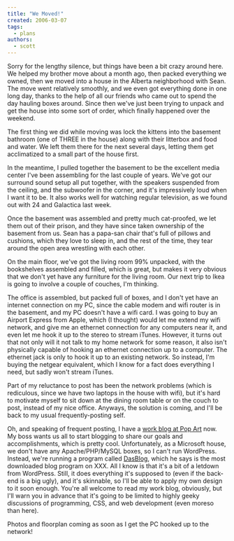 ```yaml
---
title: "We Moved!"
created: 2006-03-07
tags: 
  - plans
authors: 
  - scott
---
```


Sorry for the lengthy silence, but things have been a bit crazy around here. We helped my brother move about a month ago, then packed everything we owned, then we moved into a house in the Alberta neighborhood with Sean. The move went relatively smoothly, and we even got everything done in one long day, thanks to the help of all our friends who came out to spend the day hauling boxes around. Since then we've just been trying to unpack and get the house into some sort of order, which finally happened over the weekend.

The first thing we did while moving was lock the kittens into the basement bathroom (one of THREE in the house) along with their litterbox and food and water. We left them there for the next several days, letting them get acclimatized to a small part of the house first.

In the meantime, I pulled together the basement to be the excellent media center I've been assembling for the last couple of years. We've got our surround sound setup all put together, with the speakers suspended from the ceiling, and the subwoofer in the corner, and it's impressively loud when I want it to be. It also works well for watching regular television, as we found out with 24 and Galactica last week.

Once the basement was assembled and pretty much cat-proofed, we let them out of their prison, and they have since taken ownership of the basement from us. Sean has a papa-san chair that's full of pillows and cushions, which they love to sleep in, and the rest of the time, they tear around the open area wrestling with each other.

On the main floor, we've got the living room 99% unpacked, with the bookshelves assembled and filled, which is great, but makes it very obvious that we don't yet have any furniture for the living room. Our next trip to Ikea is going to involve a couple of couches, I'm thinking.

The office is assembled, but packed full of boxes, and I don't yet have an internet connection on my PC, since the cable modem and wifi router is in the basement, and my PC doesn't have a wifi card. I was going to buy an Airport Express from Apple, which (I thought) would let me extend my wifi network, and give me an ethernet connection for any computers near it, and even let me hook it up to the stereo to stream iTunes. However, it turns out that not only will it not talk to my home network for some reason, it also isn't physically capable of hooking an ethernet connection up to a computer. The ethernet jack is only to hook it up to an existing network. So instead, I'm buying the netgear equivalent, which I know for a fact does everything I need, but sadly won't stream iTunes.

Part of my reluctance to post has been the network problems (which is rediculous, since we have two laptops in the house with wifi), but it's hard to motivate myself to sit down at the dining room table or on the couch to post, instead of my nice office. Anyways, the solution is coming, and I'll be back to my usual frequently-posting self.

Oh, and speaking of frequent posting, I have a [work blog at Pop Art](http://scott.staging.popart.com/) now. My boss wants us all to start blogging to share our goals and accomplishments, which is pretty cool. Unfortunately, as a Microsoft house, we don't have any Apache/PHP/MySQL boxes, so I can't run WordPress. Instead, we're running a program called [DasBlog](http://www.dasblog.net/), which he says is the most downloaded blog program on XXX. All I know is that it's a bit of a letdown from WordPress. Still, it does everything it's supposed to (even if the back-end is a big ugly), and it's skinnable, so I'll be able to apply my own design to it soon enough. You're all welcome to read my work blog, obviously, but I'll warn you in advance that it's going to be limited to highly geeky discussions of programming, CSS, and web development (even moreso than here).

Photos and floorplan coming as soon as I get the PC hooked up to the network!
